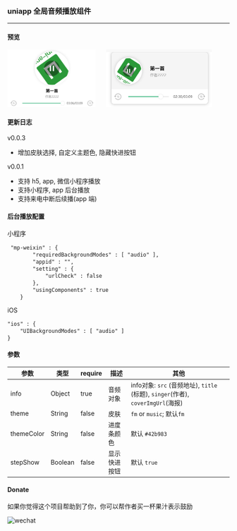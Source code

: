 ### uniapp 全局音频播放组件

---
#### 预览
<img src="screenshop/../screenshot/music.png" style="width:200px">
<img src="screenshop/../screenshot/fm.png" style="width:240px;margin-left: 20px">

#### 更新日志
v0.0.3

- 增加皮肤选择,  自定义主题色, 隐藏快进按钮

v0.0.1
- 支持 h5, app, 微信小程序播放
- 支持小程序, app 后台播放
- 支持来电中断后续播(app 端)

#### 后台播放配置

小程序

```
 "mp-weixin" : {
		"requiredBackgroundModes" : [ "audio" ],
        "appid" : "",
        "setting" : {
            "urlCheck" : false
        },
        "usingComponents" : true
    }
```

iOS

```
"ios" : {
    "UIBackgroundModes" : [ "audio" ]
}
```
#### 参数

参数 | 类型 | require | 描述 | 其他
-|-|-|-|-
info | Object | true | 音频对象 | info对象: `src` (音频地址), `title` (标题), `singer`(作者), `coverImgUrl`(海报)
theme | String | false | 皮肤 | `fm` or `music`;   默认`fm`
themeColor | String | false | 进度条颜色 |  默认 `#42b983`
stepShow | Boolean | false | 显示快进按钮 |  默认 `true`

#### Donate
如果你觉得这个项目帮助到了你，你可以帮作者买一杯果汁表示鼓励

![wechat](http://cdn.jingangtui.top/wechat.jpg)